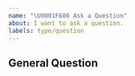 ```yaml
---
name: "\U0001F600 Ask a Question"
about: I want to ask a question.
labels: type/question
---
```


## General Question

<!--

Before asking a question, make sure you have:

- Searched existing Stack Overflow questions.
- Googled your question.
- Searched open and closed [GitHub issues](https://github.com/antlabs/httparser/issues)
- Read the documentation:
  - [httparser Readme](https://github.com/antlabs/httparser/blob/main/README.md)

-->